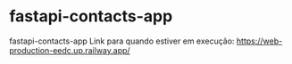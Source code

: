# fastapi-contacts-app
fastapi-contacts-app
Link para quando estiver em execução: https://web-production-eedc.up.railway.app/
